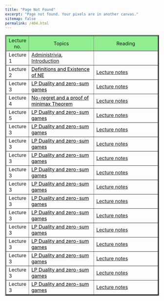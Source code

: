 ```yaml
---
title: "Page Not Found"
excerpt: "Page not found. Your pixels are in another canvas."
sitemap: false
permalink: /404.html
---
```


<table align="center" border="3" cellpadding="2" cellspacing="2">
	<thead bgcolor="lightgreen">
		<tr>
			<th style="width:12%"><span style="font-weight:400">Lecture no.</span></th>
			<th style="width:44%"><span style="font-weight:400">Topics</span></th>
			<th style="width:44%"><span style="font-weight:400">Reading</span></th>
		</tr>
	</thead>
		<tr>
			<td>Lecture 1</td>
			<td><font color="#000000"><a href="_pages/syllabus_agt.pdf">Administrivia</a>,  <a href="L01%20Introduction.pdf">Introduction</a></font></td>
			<td> </td>
		</tr>
		<tr>
			<td>Lecture 2</td>
			<td><a href="agtslides/L02%20Definitions.pdf"><font color="#000000">Definitions and Existence of NE</font></a></td>
			<td><a href="agtslides/CS295L12.pdf">Lecture notes </a></td>
		</tr>
		<tr>
			<td>Lecture 3</td>
			<td><a href="agtslides/L03%20LPduality.pdf"><font color="#000000">LP Duality and zero-sum games</font></a></td>
			<td><a href="agtslides/CS295L3.pdf">Lecture notes </a></td>
		</tr>
		<tr>
			<td>Lecture 4</td>
			<td><a href="agtslides/L04%20No-regret+minmax.pdf"><font color="#000000">No-regret and a proof of minimax Theorem</font></a></td>
			<td><a href="agtslides/CS295L4.pdf">Lecture notes </a></td>
		</tr>
			<tr>
			<td>Lecture 5</td>
			<td><a href="agtslides/L03%20LPduality.pdf"><font color="#000000">LP Duality and zero-sum games</font></a></td>
			<td><a href="agtslides/CS295L3.pdf">Lecture notes </a></td>
		</tr>
			<tr>
			<td>Lecture 3</td>
			<td><a href="agtslides/L03%20LPduality.pdf"><font color="#000000">LP Duality and zero-sum games</font></a></td>
			<td><a href="agtslides/CS295L3.pdf">Lecture notes </a></td>
		</tr>
			<tr>
			<td>Lecture 3</td>
			<td><a href="agtslides/L03%20LPduality.pdf"><font color="#000000">LP Duality and zero-sum games</font></a></td>
			<td><a href="agtslides/CS295L3.pdf">Lecture notes </a></td>
		</tr>
			<tr>
			<td>Lecture 3</td>
			<td><a href="agtslides/L03%20LPduality.pdf"><font color="#000000">LP Duality and zero-sum games</font></a></td>
			<td><a href="agtslides/CS295L3.pdf">Lecture notes </a></td>
		</tr>
			<tr>
			<td>Lecture 3</td>
			<td><a href="agtslides/L03%20LPduality.pdf"><font color="#000000">LP Duality and zero-sum games</font></a></td>
			<td><a href="agtslides/CS295L3.pdf">Lecture notes </a></td>
		</tr>
			<tr>
			<td>Lecture 3</td>
			<td><a href="agtslides/L03%20LPduality.pdf"><font color="#000000">LP Duality and zero-sum games</font></a></td>
			<td><a href="agtslides/CS295L3.pdf">Lecture notes </a></td>
		</tr>
			<tr>
			<td>Lecture 3</td>
			<td><a href="agtslides/L03%20LPduality.pdf"><font color="#000000">LP Duality and zero-sum games</font></a></td>
			<td><a href="agtslides/CS295L3.pdf">Lecture notes </a></td>
		</tr>
			<tr>
			<td>Lecture 3</td>
			<td><a href="agtslides/L03%20LPduality.pdf"><font color="#000000">LP Duality and zero-sum games</font></a></td>
			<td><a href="agtslides/CS295L3.pdf">Lecture notes </a></td>
		</tr>
			<tr>
			<td>Lecture 3</td>
			<td><a href="agtslides/L03%20LPduality.pdf"><font color="#000000">LP Duality and zero-sum games</font></a></td>
			<td><a href="agtslides/CS295L3.pdf">Lecture notes </a></td>
		</tr>
			<tr>
			<td>Lecture 3</td>
			<td><a href="agtslides/L03%20LPduality.pdf"><font color="#000000">LP Duality and zero-sum games</font></a></td>
			<td><a href="agtslides/CS295L3.pdf">Lecture notes </a></td>
		</tr>
			<tr>
			<td>Lecture 3</td>
			<td><a href="agtslides/L03%20LPduality.pdf"><font color="#000000">LP Duality and zero-sum games</font></a></td>
			<td><a href="agtslides/CS295L3.pdf">Lecture notes </a></td>
		</tr>
			<tr>
			<td>Lecture 3</td>
			<td><a href="agtslides/L03%20LPduality.pdf"><font color="#000000">LP Duality and zero-sum games</font></a></td>
			<td><a href="agtslides/CS295L3.pdf">Lecture notes </a></td>
		</tr>
			<tr>
			<td>Lecture 3</td>
			<td><a href="agtslides/L03%20LPduality.pdf"><font color="#000000">LP Duality and zero-sum games</font></a></td>
			<td><a href="agtslides/CS295L3.pdf">Lecture notes </a></td>
		</tr>
		<!--
-->
</table>

